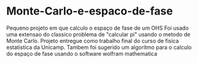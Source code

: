 # Monte-Carlo-e-espaco-de-fase
Pequeno projeto em que calculo o espaço de fase de um OHS
Foi usado uma extensao do classico problema de "calcular pi" usando o metodo de Monte Carlo. Projeto entregue como trabalho final do curso de fisica estatistica da Unicamp.
Tambem foi sugerido um algoritmo para o calculo do espaço de fase usando o software wolfram mathematica
